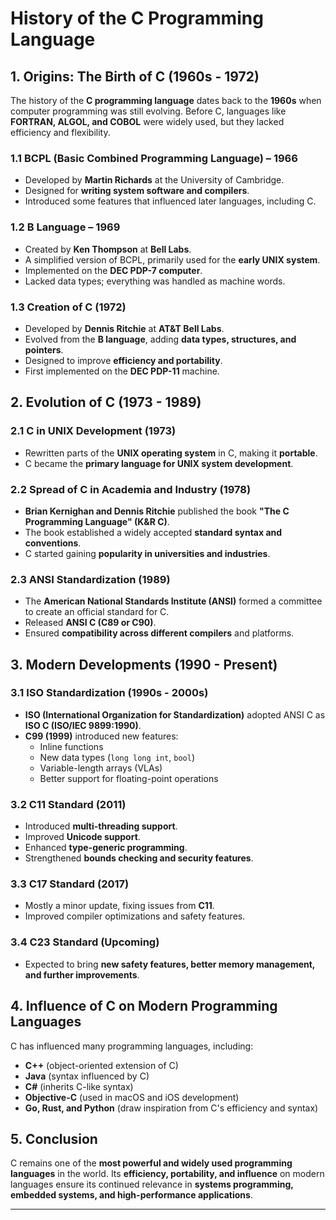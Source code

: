 # History of the C Programming Language

## 1. Origins: The Birth of C (1960s - 1972)
The history of the **C programming language** dates back to the **1960s** when computer programming was still evolving. Before C, languages like **FORTRAN, ALGOL, and COBOL** were widely used, but they lacked efficiency and flexibility.

### 1.1 BCPL (Basic Combined Programming Language) – 1966
- Developed by **Martin Richards** at the University of Cambridge.
- Designed for **writing system software and compilers**.
- Introduced some features that influenced later languages, including C.

### 1.2 B Language – 1969
- Created by **Ken Thompson** at **Bell Labs**.
- A simplified version of BCPL, primarily used for the **early UNIX system**.
- Implemented on the **DEC PDP-7 computer**.
- Lacked data types; everything was handled as machine words.

### 1.3 Creation of C (1972)
- Developed by **Dennis Ritchie** at **AT&T Bell Labs**.
- Evolved from the **B language**, adding **data types, structures, and pointers**.
- Designed to improve **efficiency and portability**.
- First implemented on the **DEC PDP-11** machine.

## 2. Evolution of C (1973 - 1989)

### 2.1 C in UNIX Development (1973)
- Rewritten parts of the **UNIX operating system** in C, making it **portable**.
- C became the **primary language for UNIX system development**.

### 2.2 Spread of C in Academia and Industry (1978)
- **Brian Kernighan and Dennis Ritchie** published the book **"The C Programming Language" (K&R C)**.
- The book established a widely accepted **standard syntax and conventions**.
- C started gaining **popularity in universities and industries**.

### 2.3 ANSI Standardization (1989)
- The **American National Standards Institute (ANSI)** formed a committee to create an official standard for C.
- Released **ANSI C (C89 or C90)**.
- Ensured **compatibility across different compilers** and platforms.

## 3. Modern Developments (1990 - Present)

### 3.1 ISO Standardization (1990s - 2000s)
- **ISO (International Organization for Standardization)** adopted ANSI C as **ISO C (ISO/IEC 9899:1990)**.
- **C99 (1999)** introduced new features:
  - Inline functions
  - New data types (`long long int`, `bool`)
  - Variable-length arrays (VLAs)
  - Better support for floating-point operations

### 3.2 C11 Standard (2011)
- Introduced **multi-threading support**.
- Improved **Unicode support**.
- Enhanced **type-generic programming**.
- Strengthened **bounds checking and security features**.

### 3.3 C17 Standard (2017)
- Mostly a minor update, fixing issues from **C11**.
- Improved compiler optimizations and safety features.

### 3.4 C23 Standard (Upcoming)
- Expected to bring **new safety features, better memory management, and further improvements**.

## 4. Influence of C on Modern Programming Languages
C has influenced many programming languages, including:
- **C++** (object-oriented extension of C)
- **Java** (syntax influenced by C)
- **C#** (inherits C-like syntax)
- **Objective-C** (used in macOS and iOS development)
- **Go, Rust, and Python** (draw inspiration from C's efficiency and syntax)

## 5. Conclusion
C remains one of the **most powerful and widely used programming languages** in the world. Its **efficiency, portability, and influence** on modern languages ensure its continued relevance in **systems programming, embedded systems, and high-performance applications**.

---



